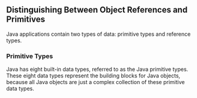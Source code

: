 ## Distinguishing Between Object References and Primitives

Java applications contain two types of data: primitive types and reference types.

### Primitive Types

Java has eight built-in data types, referred to as the Java primitive types. These eight data types represent the building blocks for Java objects, because all Java objects are just a complex collection of these primitive data types. 


